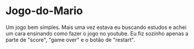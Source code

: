 # Jogo-do-Mario
Um jogo bem simples. Mais uma vez estava eu buscando estudos e achei um cara ensinando como fazer o jogo no youtube. Eu fiz sozinho apenas a parte de "score", "game over" e o botão de "restart".
